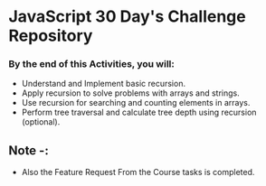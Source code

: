 # JavaScript 30 Day's Challenge Repository

### By the end of this Activities, you will:

- Understand and Implement basic recursion.
- Apply recursion to solve problems with arrays and strings.
- Use recursion for searching and counting elements in arrays.
- Perform tree traversal and calculate tree depth using recursion (optional).

## Note -:

- Also the Feature Request From the Course tasks is completed.
